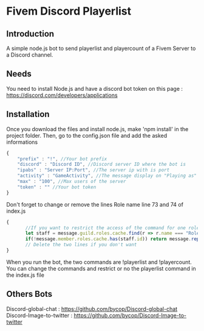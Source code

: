 # Fivem Discord Playerlist

## Introduction

A simple node.js bot to send playerlist and playercount of a Fivem Server to a Discord channel.

## Needs

You need to install Node.js and have a discord bot token on this page : https://discord.com/developers/applications

## Installation

Once you download the files and install node.js, make 'npm install' in the project folder. Then, go to the config.json file and add the asked informations
```javascript
{
    "prefix" : "!", //Your bot prefix
    "discord" : "Discord ID", //Discord server ID where the bot is
    "ipabs" : "Server IP:Port", //The server ip with is port
    "activity" : "GameActivity", //The message display on "Playing as"
    "max" : "100", //Max users of the server
    "token" : "" //Your bot token
}
```
Don't forget to change or remove the lines Role name line 73 and 74 of index.js
```javascript
{
       //If you want to restrict the access of the command for one role only
       let staff = message.guild.roles.cache.find(r => r.name === "Role name"); //HERE
       if(!message.member.roles.cache.has(staff.id)) return message.reply("You doesn't have the permission to show the playerlist");
       // Delete the two lines if you don't want
}
```
When you run the bot, the two commands are !playerlist and !playercount. You can change the commands and restrict or no the playerlist command in the index.js file

## Others Bots

Discord-global-chat : https://github.com/bycop/Discord-global-chat <br>
Discord-Image-to-twitter : https://github.com/bycop/Discord-Image-to-twitter
